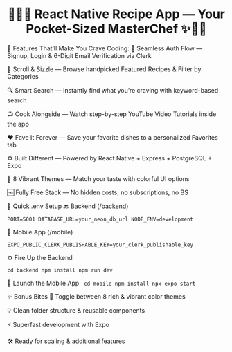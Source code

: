 
<h1 align="center">👩‍🍳✨ React Native Recipe App — Your Pocket-Sized MasterChef ✨👨‍🍳</h1>

🍴 Features That’ll Make You Crave Coding:
🔐 Seamless Auth Flow — Signup, Login & 6-Digit Email Verification via Clerk

🍳 Scroll & Sizzle — Browse handpicked Featured Recipes & Filter by Categories

🔍 Smart Search — Instantly find what you’re craving with keyword-based search

📺 Cook Alongside — Watch step-by-step YouTube Video Tutorials inside the app

❤️ Fave It Forever — Save your favorite dishes to a personalized Favorites tab

⚙️ Built Different — Powered by React Native + Express + PostgreSQL + Expo

🌈 8 Vibrant Themes — Match your taste with colorful UI options

🆓 Fully Free Stack — No hidden costs, no subscriptions, no BS

🧪 Quick .env Setup
🔙 Backend (/backend)


`PORT=5001
DATABASE_URL=your_neon_db_url
NODE_ENV=development`

📲 Mobile App (/mobile)

`EXPO_PUBLIC_CLERK_PUBLISHABLE_KEY=your_clerk_publishable_key`

⚙️ Fire Up the Backend

`cd backend
npm install
npm run dev`

📱 Launch the Mobile App
`
cd mobile
npm install
npx expo start`

✨ Bonus Bites
🎨 Toggle between 8 rich & vibrant color themes

💡 Clean folder structure & reusable components

⚡ Superfast development with Expo

🛠️ Ready for scaling & additional features

